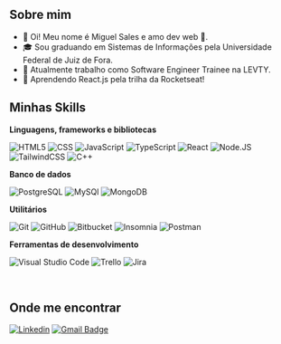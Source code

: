 ## Sobre mim

- 🙋 Oi! Meu nome é Miguel Sales e amo dev web 💜.
- 🎓 Sou graduando em Sistemas de Informações pela Universidade Federal de Juiz de Fora.
- 💼 Atualmente trabalho como Software Engineer Trainee na LEVTY.
- 🌱 Aprendendo React.js pela trilha da Rocketseat!

## Minhas Skills

**Linguagens, frameworks e bibliotecas**

![HTML5](https://img.shields.io/badge/-HTML5-333333?style=flat&logo=HTML5)
![CSS](https://img.shields.io/badge/-CSS-333333?style=flat&logo=CSS3&logoColor=1572B6)
![JavaScript](https://img.shields.io/badge/-JavaScript-333333?style=flat&logo=javascript)
![TypeScript](https://img.shields.io/badge/-TypeScript-333333?style=flat&logo=typescript)
![React](https://img.shields.io/badge/-React-333333?style=flat&logo=react)
![Node.JS](https://img.shields.io/badge/-Node.js-333333?style=flat&logo=node.js)
![TailwindCSS](https://img.shields.io/badge/-TailwindCSS-333333?style=flat&logo=tailwindcss)
![C++](https://img.shields.io/badge/-C++-333333?style=flat&logo=C%2B%2B&logoColor=00599C)


**Banco de dados**

![PostgreSQL](https://img.shields.io/badge/-Postgresql-333333?style=flat&logo=postgresql)
![MySQl](https://img.shields.io/badge/-MySQL-333333?style=flat&logo=mysql)
![MongoDB](https://img.shields.io/badge/-Mongodb-333333?style=flat&logo=mongodb)

**Utilitários**

![Git](https://img.shields.io/badge/-Git-333333?style=flat&logo=git)
![GitHub](https://img.shields.io/badge/-GitHub-333333?style=flat&logo=github)
![Bitbucket](https://img.shields.io/badge/-Bitbucket-333333?style=flat&logo=bitbucket)
![Insomnia](https://img.shields.io/badge/-Insomnia-333333?style=flat&logo=insomnia)
![Postman](https://img.shields.io/badge/-Postman-333333?style=flat&logo=postman)

**Ferramentas de desenvolvimento**

![Visual Studio Code](https://img.shields.io/badge/-Visual%20Studio%20Code-333333?style=flat&logo=visual-studio-code&logoColor=007ACC)
![Trello](https://img.shields.io/badge/-Trello-333333?style=flat&logo=trello&logoColor=007ACC)
![Jira](https://img.shields.io/badge/-jira-333333?style=flat&logo=jira)


<br/>

## Onde me encontrar

[![Linkedin](https://img.shields.io/badge/-Miguel%20Sales-blue?style=flat-square&logo=Linkedin&logoColor=white&link=https://www.linkedin.com/in/miguel-sales-6498261ab/)](https://www.linkedin.com/in/miguel-sales-6498261ab/)
[![Gmail Badge](https://img.shields.io/badge/miguelsales02@email.com-006bed?style=flat-square&logo=Gmail&logoColor=white&link=mailto:miguelsales02@gmail.com)](mailto:miguelsales02@gmail.com)


